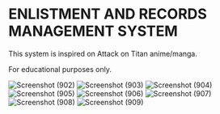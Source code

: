 # ENLISTMENT AND RECORDS MANAGEMENT SYSTEM

This system is inspired on Attack on Titan anime/manga.

For educational purposes only.

![Screenshot (902)](https://user-images.githubusercontent.com/95606482/180783694-0237fe6d-4e88-402b-8087-5ea8ff9bcec7.png)
![Screenshot (903)](https://user-images.githubusercontent.com/95606482/180783711-68d942af-e9fa-4d5e-ab2f-1d9b7e8ea17e.png)
![Screenshot (904)](https://user-images.githubusercontent.com/95606482/180783735-d60bb511-9a70-425b-8ad3-3865db523f78.png)
![Screenshot (905)](https://user-images.githubusercontent.com/95606482/180783742-bb68e552-fab3-42f0-adfb-248e0d6fe170.png)
![Screenshot (906)](https://user-images.githubusercontent.com/95606482/180783750-76a44b22-7330-4922-829c-7df6c09f11b3.png)
![Screenshot (907)](https://user-images.githubusercontent.com/95606482/180783763-747adff9-7ce8-4d73-9147-841e80604856.png)
![Screenshot (908)](https://user-images.githubusercontent.com/95606482/180783778-4afc034b-b0c4-4131-a6bc-7f5b2eaf58c8.png)
![Screenshot (909)](https://user-images.githubusercontent.com/95606482/180783786-41ce0ab6-ffc1-4210-99cb-b9e941125cb5.png)
